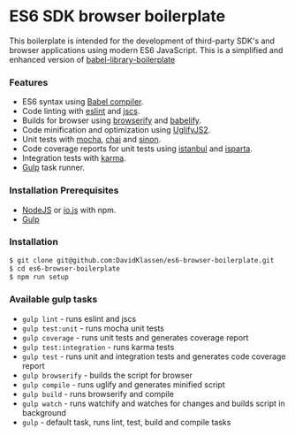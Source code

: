 # ES6 SDK browser boilerplate

This boilerplate is intended for the development of third-party SDK's and browser applications using modern ES6 JavaScript.
This is a simplified and enhanced version of [babel-library-boilerplate](https://github.com/babel/babel-library-boilerplate)

### Features
* ES6 syntax using [Babel compiler](https://babeljs.io/).
* Code linting with [eslint](http://eslint.org/) and [jscs](http://jscs.info/).
* Builds for browser using [browserify](http://browserify.org/) and [babelify](https://github.com/babel/babelify).
* Code minification and optimization using [UglifyJS2](https://github.com/mishoo/UglifyJS2).
* Unit tests with [mocha](http://mochajs.org/), [chai](http://chaijs.com/) and [sinon](http://sinonjs.org/).
* Code coverage reports for unit tests using [istanbul](https://github.com/gotwarlost/istanbul) and [isparta](https://github.com/douglasduteil/isparta).
* Integration tests with [karma](https://github.com/karma-runner/karma).
* [Gulp](http://gulpjs.com/) task runner.

### Installation Prerequisites
* [NodeJS](https://nodejs.org/download/) or [io.js](https://iojs.org/en/index.html) with npm.
* [Gulp](https://github.com/gulpjs/gulp/blob/master/docs/getting-started.md)

### Installation
```bash
$ git clone git@github.com:DavidKlassen/es6-browser-boilerplate.git
$ cd es6-browser-boilerplate
$ npm run setup
```

### Available gulp tasks
* `gulp lint` - runs eslint and jscs
* `gulp test:unit` - runs mocha unit tests
* `gulp coverage` - runs unit tests and generates coverage report
* `gulp test:integration` - runs karma tests
* `gulp test` - runs unit and integration tests and generates code coverage report
* `gulp browserify` - builds the script for browser
* `gulp compile` - runs uglify and generates minified script
* `gulp build` - runs browserify and compile
* `gulp watch` - runs watchify and watches for changes and builds script in background
* `gulp` - default task, runs lint, test, build and compile tasks
